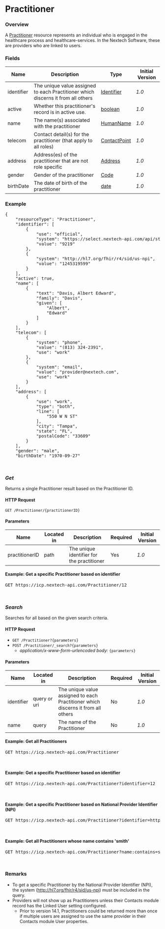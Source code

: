 # Practitioner

### Overview

A [Practitioner](https://hl7.org/fhir/us/core/STU3.1.1/StructureDefinition-us-core-practitioner.html) resource represents an individual who is engaged in the healthcare process and healthcare-services. In the Nextech Software, these are providers who are linked to users.

### Fields

| Name       | Description                                                                      | Type                                                                | Initial Version |
| ---------- | -------------------------------------------------------------------------------- | ------------------------------------------------------------------- | --------------- |
| identifier | The unique value assigned to each Practitioner which discerns it from all others | [Identifier](https://www.hl7.org/fhir/r4/datatypes.html#Identifier)     | _1.0_          |
| active     | Whether this practitioner's record is in active use.                             | [boolean](https://www.hl7.org/fhir/r4/datatypes.html#boolean)           | _1.0_          |
| name       | The name(s) associated with the practitioner                                     | [HumanName](https://www.hl7.org/fhir/r4/datatypes.html#HumanName)       | _1.0_          |
| telecom    | Contact detail(s) for the practitioner (that apply to all roles)                 | [ContactPoint](https://www.hl7.org/fhir/r4/datatypes.html#ContactPoint) | _1.0_          |
| address    | Address(es) of the practitioner that are not role specific                       | [Address](https://www.hl7.org/fhir/r4/datatypes.html#Address)           | _1.0_          |
| gender     | Gender of the practitioner                                                       | [Code](https://www.hl7.org/fhir/r4/valueset-administrative-gender.html) | _1.0_          |
| birthDate  | The date of birth of the practitioner                                            | [date](https://www.hl7.org/fhir/r4/datatypes.html#date)                 | _1.0_          |

### Example

<pre class="center-column">
{
    "resourceType": "Practitioner",
    "identifier": [
        {
            "use": "official",
            "system": "https://select.nextech-api.com/api/structuredefinition/practitioner-id"
            "value": "9219"
        },
        {
            "system": "http://hl7.org/fhir/r4/sid/us-npi",
            "value": "1245319599"
        }
    ],
    "active": true,
    "name": [
        {
            "text": "Davis, Albert Edward",
            "family": "Davis",
            "given": [
                "Albert",
                "Edward"
            ]
        }
    ],
    "telecom": [
        {
            "system": "phone",
            "value": "(813) 324-2391",
            "use": "work"
        },
        {
            "system": "email",
            "value": "provider@nextech.com",
            "use": "work"
        }
    ],
    "address": [
        {
            "use": "work",
            "type": "both",
            "line": [
                "550 W N ST"
            ],
            "city": "Tampa",
            "state": "FL",
            "postalCode": "33609"
        }
    ],
    "gender": "male",
    "birthDate": "1970-09-27"
</pre>

&nbsp;

### _Get_

Returns a single Practitioner result based on the Practitioner ID.

#### HTTP Request

`GET /Practitioner/{practitionerID}`

#### Parameters

| Name           | Located in | Description                                | Required | Initial Version |
| -------------- | ---------- | ------------------------------------------ | -------- | --------------- |
| practitionerID | path       | The unique identifier for the practitioner | Yes      | _1.0_          |

#### Example: Get a specific Practitioner based on identifier

<pre class="center-column">
GET https://icp.nextech-api.com/Practitioner/12
</pre>

&nbsp;

### _Search_

Searches for all based on the given search criteria.

#### HTTP Request

- `GET /Practitioner?{parameters}`
- `POST /Practitioner/_search?{parameters}`
  - _application/x-www-form-urlencoded body:_ `{parameters}`

#### Parameters

| Name       | Located in   | Description                                                                      | Required | Initial Version |
| ---------- | ------------ | -------------------------------------------------------------------------------- | -------- | --------------- |
| identifier | query or uri | The unique value assigned to each Practitioner which discerns it from all others | No       | _1.0_          |
| name       | query        | The name of the Practitioner                                                     | No       | _1.0_          |

#### Example: Get all Practitioners

<pre class="center-column">
GET https://icp.nextech-api.com/Practitioner
</pre>

&nbsp;

#### Example: Get a specific Practitioner based on identifier

<pre class="center-column">
GET https://icp.nextech-api.com/Practitioner?identifier=12
</pre>

&nbsp;

#### Example: Get a specific Practitioner based on National Provider Identifier (NPI)

<pre class="center-column">
GET https://icp.nextech-api.com/Practitioner?identifier=http://hl7.org/fhir/r4/sid/us-npi|1245319599
</pre>

&nbsp;

#### Example: Get all Practitioners whose name contains 'smith'

<pre class="center-column">
GET https://icp.nextech-api.com/Practitioner?name:contains=smith
</pre>

&nbsp;

### Remarks

- To get a specific Practitioner by the National Provider Identifier (NPI), the system (http://hl7.org/fhir/r4/sid/us-npi) must be included in the query.
- Providers will not show up as Practitioners unless their Contacts module record has the Linked User setting configured.
  - Prior to version 14.1, Practitioners could be returned more than once if multiple users are assigned to use the same provider in their Contacts module User properties.

